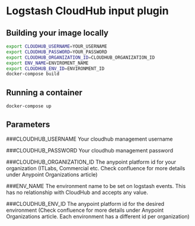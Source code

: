 # Logstash CloudHub input plugin

## Building your image locally
```sh
export CLOUDHUB_USERNAME=YOUR_USERNAME
export CLOUDHUB_PASSWORD=YOUR_PASSWORD
export CLOUDHUB_ORGANIZATION_ID=CLOUDHUB_ORGANIZATION_ID
export ENV_NAME=ENVIROMENT_NAME
export CLOUDHUB_ENV_ID=ENVIRONMENT_ID
docker-compose build
```

## Running a container
```sh
docker-compose up
```

## Parameters

###CLOUDHUB_USERNAME
Your cloudhub management username

###CLOUDHUB_PASSWORD
Your cloudhub management password

###CLOUDHUB_ORGANIZATION_ID
The anypoint platform id for your organization (ITLabs, Commercial etc. Check confluence for more details under Anypoint Organizations article)

###ENV_NAME
The environment name to be set on logstash events. This has no relationship with CloudHub and accepts any value.

###CLOUDHUB_ENV_ID
The anypoint platform id for the desired environment (Check confluence for more details under Anypoint Organizations article. Each environment has a different id per organization)
